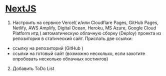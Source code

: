# [NextJS]("https://shimmering-torte-862681.netlify.app/")


1. Настроить на сервисе Vercel( и/или Cloudflare Pages, GitHub Pages, Netlify, AWS Amplify, Digital Ocean, Heroku, MS Azure, Google Cloud Platform итд )
автоматическую облачную сборку (Deploy) проекта из репозитория в статический сайт.
Прислать две ссылки:
* ссылку на репозиторий (GitHub )
* ссылки на готовый сайт (возможно несколько, если захотите опробовать несколько облачных хостингов)

2. Добавить ToDo List
